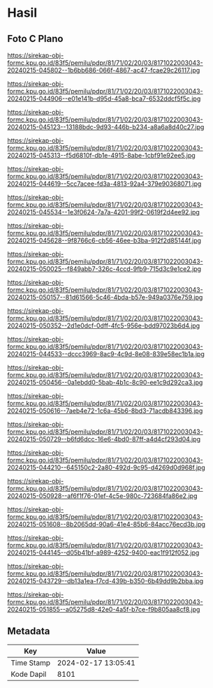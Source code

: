 # Hasil

## Foto C Plano

https://sirekap-obj-formc.kpu.go.id/83f5/pemilu/pdpr/81/71/02/20/03/8171022003043-20240215-045802--1b6bb686-066f-4867-ac47-fcae29c26117.jpg

https://sirekap-obj-formc.kpu.go.id/83f5/pemilu/pdpr/81/71/02/20/03/8171022003043-20240215-044906--e01e141b-d95d-45a8-bca7-6532ddcf5f5c.jpg

https://sirekap-obj-formc.kpu.go.id/83f5/pemilu/pdpr/81/71/02/20/03/8171022003043-20240215-045123--13188bdc-9d93-446b-b234-a8a6a8d40c27.jpg

https://sirekap-obj-formc.kpu.go.id/83f5/pemilu/pdpr/81/71/02/20/03/8171022003043-20240215-045313--f5d6810f-db1e-4915-8abe-1cbf91e92ee5.jpg

https://sirekap-obj-formc.kpu.go.id/83f5/pemilu/pdpr/81/71/02/20/03/8171022003043-20240215-044619--5cc7acee-fd3a-4813-92a4-379e90368071.jpg

https://sirekap-obj-formc.kpu.go.id/83f5/pemilu/pdpr/81/71/02/20/03/8171022003043-20240215-045534--1e3f0624-7a7a-4201-99f2-0619f2d4ee92.jpg

https://sirekap-obj-formc.kpu.go.id/83f5/pemilu/pdpr/81/71/02/20/03/8171022003043-20240215-045628--9f8766c6-cb56-46ee-b3ba-912f2d85144f.jpg

https://sirekap-obj-formc.kpu.go.id/83f5/pemilu/pdpr/81/71/02/20/03/8171022003043-20240215-050025--f849abb7-326c-4ccd-9fb9-715d3c9e1ce2.jpg

https://sirekap-obj-formc.kpu.go.id/83f5/pemilu/pdpr/81/71/02/20/03/8171022003043-20240215-050157--81d61566-5c46-4bda-b57e-949a0376e759.jpg

https://sirekap-obj-formc.kpu.go.id/83f5/pemilu/pdpr/81/71/02/20/03/8171022003043-20240215-050352--2d1e0dcf-0dff-4fc5-956e-bdd97023b6d4.jpg

https://sirekap-obj-formc.kpu.go.id/83f5/pemilu/pdpr/81/71/02/20/03/8171022003043-20240215-044533--dccc3969-8ac9-4c9d-8e08-839e58ec1b1a.jpg

https://sirekap-obj-formc.kpu.go.id/83f5/pemilu/pdpr/81/71/02/20/03/8171022003043-20240215-050456--0a1ebdd0-5bab-4b1c-8c90-ee1c9d292ca3.jpg

https://sirekap-obj-formc.kpu.go.id/83f5/pemilu/pdpr/81/71/02/20/03/8171022003043-20240215-050616--7aeb4e72-1c6a-45b6-8bd3-71acdb843396.jpg

https://sirekap-obj-formc.kpu.go.id/83f5/pemilu/pdpr/81/71/02/20/03/8171022003043-20240215-050729--b6fd6dcc-16e6-4bd0-87ff-a4d4cf293d04.jpg

https://sirekap-obj-formc.kpu.go.id/83f5/pemilu/pdpr/81/71/02/20/03/8171022003043-20240215-044210--645150c2-2a80-492d-9c95-d4269d0d968f.jpg

https://sirekap-obj-formc.kpu.go.id/83f5/pemilu/pdpr/81/71/02/20/03/8171022003043-20240215-050928--af6f1f76-01ef-4c5e-980c-723684fa86e2.jpg

https://sirekap-obj-formc.kpu.go.id/83f5/pemilu/pdpr/81/71/02/20/03/8171022003043-20240215-051608--8b2065dd-90a6-41e4-85b6-84acc76ecd3b.jpg

https://sirekap-obj-formc.kpu.go.id/83f5/pemilu/pdpr/81/71/02/20/03/8171022003043-20240215-044145--d05b41bf-a989-4252-9400-eac1f912f052.jpg

https://sirekap-obj-formc.kpu.go.id/83f5/pemilu/pdpr/81/71/02/20/03/8171022003043-20240215-043729--db13a1ea-f7cd-439b-b350-6b49dd9b2bba.jpg

https://sirekap-obj-formc.kpu.go.id/83f5/pemilu/pdpr/81/71/02/20/03/8171022003043-20240215-051855--a05275d8-42e0-4a5f-b7ce-f9b805aa8cf8.jpg


## Metadata

| Key        | Value               |
| ---------- | ------------------- |
| Time Stamp | 2024-02-17 13:05:41 |
| Kode Dapil | 8101                |



